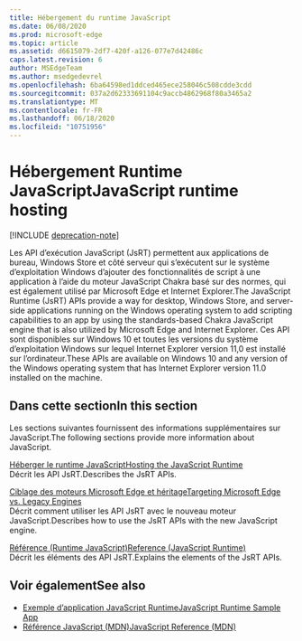 ```yaml
---
title: Hébergement du runtime JavaScript
ms.date: 06/08/2020
ms.prod: microsoft-edge
ms.topic: article
ms.assetid: d6615079-2df7-420f-a126-077e7d42486c
caps.latest.revision: 6
author: MSEdgeTeam
ms.author: msedgedevrel
ms.openlocfilehash: 6ba64598ed1ddced465ece258046c508cdde3cdd
ms.sourcegitcommit: 037a2d62333691104c9accb4862968f80a3465a2
ms.translationtype: MT
ms.contentlocale: fr-FR
ms.lasthandoff: 06/18/2020
ms.locfileid: "10751956"
---
```

# <span data-ttu-id="673f5-102">Hébergement Runtime JavaScript</span><span class="sxs-lookup"><span data-stu-id="673f5-102">JavaScript runtime hosting</span></span>  

[!INCLUDE [deprecation-note](./includes/deprecation-note.md)]  

<span data-ttu-id="673f5-103">Les API d’exécution JavaScript (JsRT) permettent aux applications de bureau, Windows Store et côté serveur qui s’exécutent sur le système d’exploitation Windows d’ajouter des fonctionnalités de script à une application à l’aide du moteur JavaScript Chakra basé sur des normes, qui est également utilisé par Microsoft Edge et Internet Explorer.</span><span class="sxs-lookup"><span data-stu-id="673f5-103">The JavaScript Runtime (JsRT) APIs provide a way for desktop, Windows Store, and server-side applications running on the Windows operating system to add scripting capabilities to an app by using the standards-based Chakra JavaScript engine that is also utilized by Microsoft Edge and Internet Explorer.</span></span>  <span data-ttu-id="673f5-104">Ces API sont disponibles sur Windows 10 et toutes les versions du système d’exploitation Windows sur lequel Internet Explorer version 11,0 est installé sur l’ordinateur.</span><span class="sxs-lookup"><span data-stu-id="673f5-104">These APIs are available on Windows 10 and any version of the Windows operating system that has Internet Explorer version 11.0 installed on the machine.</span></span>  

## <span data-ttu-id="673f5-105">Dans cette section</span><span class="sxs-lookup"><span data-stu-id="673f5-105">In this section</span></span>  

<span data-ttu-id="673f5-106">Les sections suivantes fournissent des informations supplémentaires sur JavaScript.</span><span class="sxs-lookup"><span data-stu-id="673f5-106">The following sections provide more information about JavaScript.</span></span>  

[<span data-ttu-id="673f5-107">Héberger le runtime JavaScript</span><span class="sxs-lookup"><span data-stu-id="673f5-107">Hosting the JavaScript Runtime</span></span>](./chakra-hosting/hosting-the-javascript-runtime.md)  
<span data-ttu-id="673f5-108">Décrit les API JsRT.</span><span class="sxs-lookup"><span data-stu-id="673f5-108">Describes the JsRT APIs.</span></span>  

[<span data-ttu-id="673f5-109">Ciblage des moteurs Microsoft Edge et héritage</span><span class="sxs-lookup"><span data-stu-id="673f5-109">Targeting Microsoft Edge vs. Legacy Engines</span></span>](./chakra-hosting/targeting-edge-vs-legacy-engines-in-jsrt-apis.md)  
<span data-ttu-id="673f5-110">Décrit comment utiliser les API JsRT avec le nouveau moteur JavaScript.</span><span class="sxs-lookup"><span data-stu-id="673f5-110">Describes how to use the JsRT APIs with the new JavaScript engine.</span></span>  

[<span data-ttu-id="673f5-111">Référence (Runtime JavaScript)</span><span class="sxs-lookup"><span data-stu-id="673f5-111">Reference (JavaScript Runtime)</span></span>](./chakra-hosting/reference-javascript-runtime.md)  
<span data-ttu-id="673f5-112">Décrit les éléments des API JsRT.</span><span class="sxs-lookup"><span data-stu-id="673f5-112">Explains the elements of the JsRT APIs.</span></span>  

## <span data-ttu-id="673f5-113">Voir également</span><span class="sxs-lookup"><span data-stu-id="673f5-113">See also</span></span>  

*   [<span data-ttu-id="673f5-114">Exemple d’application JavaScript Runtime</span><span class="sxs-lookup"><span data-stu-id="673f5-114">JavaScript Runtime Sample App</span></span>](https://go.microsoft.com/fwlink/p/?LinkID=306674&clcid=0x409)  
*   [<span data-ttu-id="673f5-115">Référence JavaScript (MDN)</span><span class="sxs-lookup"><span data-stu-id="673f5-115">JavaScript Reference (MDN)</span></span>](https://developer.mozilla.org/docs/Web/JavaScript/Reference)  
